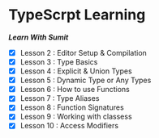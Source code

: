 # TypeScrpt Learning

**_Learn With Sumit_**

- [x] Lesson 2 : Editor Setup & Compilation
- [x] Lesson 3 : Type Basics
- [x] Lesson 4 : Explicit & Union Types
- [x] Lesson 5 : Dynamic Type or Any Types
- [x] Lesson 6 : How to use Functions
- [x] Lesson 7 : Type Aliases
- [x] Lesson 8 : Function Signatures
- [x] Lesson 9 : Working with classess
- [x] Lesson 10 : Access Modifiers
